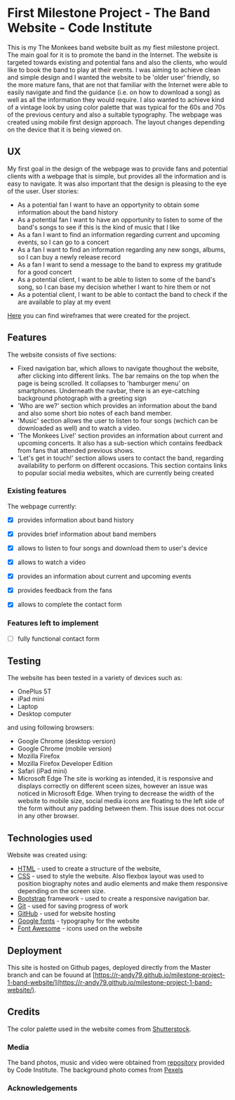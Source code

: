 # First Milestone Project - The Band Website - Code Institute
This is my The Monkees band website built as my fiest milestone project. The main goal for it is to promote the band in the Internet. The website is targeted towards existing and potential fans and also the clients, who would like to book the band to play 
at their events. I was aiming to achieve clean and simple design and I wanted the website to be 'older user' friendly, so the more mature fans, that are not that familiar with the Internet were able to easily navigate and find the guidance (i.e. on how to 
download a song) as well as all the information they would require. I also wanted to achieve kind of a vintage look by using color palette that was typical for the 60s and 70s of the previous century and also a suitable typography.
The webpage was created using mobile first design approach. The layout changes depending on the device that it is being viewed on.
## UX
My first goal in the design of the webpage was to provide fans and potential clients with a webpage that is simple, but provides all the information and is easy to navigate. It was also important that the design is pleasing to the eye of the user.
User stories:
* As a potential fan I want to have an opportynity to obtain some information about the band history
* As a potential fan I want to have an opportunity to listen to some of the band's songs to see if this is the kind of music that I like
* As a fan I want to find an information regarding current and upcoming events, so I can go to a concert
* As a fan I want to find an information regarding any new songs, albums, so I can buy a newly release record
* As a fan I want to send a message to the band to express my gratitude for a good concert
* As a potential client, I want to be able to listen to some of the band's song, so I can base my decision whether I want to hire them or not
* As a potential client, I want to be able to contact the band to check if the are available to play at my event

[Here](https://github.com/r-andy79/milestone-project-1-band-website/tree/master/mockups) you can find wireframes that were created for the project.

## Features
The website consists of five sections:
* Fixed navigation bar, which allows to navigate thoughout the website, after clicking into different links. The bar remains on the top when the page is being scrolled. It collapses to 'hamburger menu' on smartphones. Underneath the navbar, there is an 
eye-catching background photograph with a greeting sign
* 'Who are we?' section which provides an information about the band and also some short bio notes of each band member.
* 'Music' section allows the user to listen to four songs (wchich can be downloaded as well) and to watch a video.
* 'The Monkees Live!' section provides an information about current and upcoming concerts. It also has a sub-section which contains feedback from fans that attended previous shows.
* 'Let's get in touch!' section allows users to contact the band, regarding availability to perform on different occasions. This section contains links to popular social media websites, which are currently being created 
### Existing features
The webpage currently:
- [x] provides information about band history
- [x] provides brief information about band members
- [x] allows to listen to four songs and download them to user's device
- [x] allows to watch a video
- [x] provides an information about current and upcoming events
- [x] provides feedback from the fans
- [x] allows to complete the contact form


### Features left to implement
- [ ] fully functional contact form

## Testing

The website has been tested in a variety of devices such as:
* OnePlus 5T
* iPad mini
* Laptop
* Desktop computer

and using following browsers:
* Google Chrome (desktop version)
* Google Chrome (mobile version)
* Mozilla Firefox
* Mozilla Firefox Developer Edition
* Safari (iPad mini)
* Microsoft Edge
The site is working as intended, it is responsive and displays correctly on different sceen sizes, however an issue was noticed in Microsoft Edge. When trying to decrease the width of the website to mobile size, social media icons are floating to the 
left side of the form without any padding between them. This issue does not occur in any other browser.


## Technologies used
Website was created using:
* [HTML](https://www.w3.org/html/) - used to create a structure of the website,
* [CSS](https://www.w3.org/Style/CSS/Overview.en.html) - used to style the website. Also flexbox layout was used to position biography notes and audio elements and make them responsive depending on the screen size.
* [Bootstrap](https://getbootstrap.com/docs/3.3/) framework - used to create a responsive navigation bar. 
* [Git](https://git-scm.com/) - used for saving progress of work
* [GitHub](https://github.com/r-andy79/milestone-project-1-band-website) - used for website hosting
* [Google fonts](https://fonts.google.com/) - typography for the website
* [Font Awesome](https://fontawesome.com/icons?d=gallery) - icons used on the website


## Deployment
This site is hosted on Github pages, deployed directly from the Master branch and can be fouund at [https://r-andy79.github.io/milestone-project-1-band-website/](https://r-andy79.github.io/milestone-project-1-band-website/).
## Credits
The color palette used in the website comes from [Shutterstock](https://www.shutterstock.com/blog/25-free-retro-color-palettes).
### Media
The band photos, music and video were obtained from [repository](https://github.com/Code-Institute-Org/project-assets) provided by Code Institute. The background photo comes from [Pexels](https://www.pexels.com/photo/close-up-photo-of-drum-set-995301/)
### Acknowledgements
